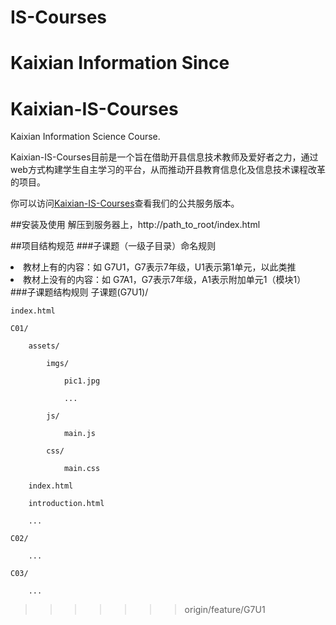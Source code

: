 # IS-Courses
Kaixian Information Since
=======
# Kaixian-IS-Courses
Kaixian Information Science Course. 

Kaixian-IS-Courses目前是一个旨在借助开县信息技术教师及爱好者之力，通过web方式构建学生自主学习的平台，从而推动开县教育信息化及信息技术课程改革的项目。

你可以访问[Kaixian-IS-Courses](http://www.kxjx.cn/kxisc)查看我们的公共服务版本。

##安装及使用
解压到服务器上，http://path_to_root/index.html



##项目结构规范
###子课题（一级子目录）命名规则
<li>教材上有的内容：如 G7U1，G7表示7年级，U1表示第1单元，以此类推</li>
<li>教材上没有的内容：如 G7A1，G7表示7年级，A1表示附加单元1（模块1）</li>
###子课题结构规则
子课题(G7U1)/

    index.html
    
    C01/
    
        assets/
        
            imgs/
            
                pic1.jpg
                
                ...
                
            js/
            
                main.js
                
            css/
            
                main.css
                
        index.html
        
        introduction.html
        
        ...
        
    C02/
    
        ...
        
    C03/
    
        ...
        
        
        
>>>>>>> origin/feature/G7U1
